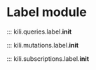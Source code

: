 # Label module

::: kili.queries.label.__init__ 

::: kili.mutations.label.__init__

::: kili.subscriptions.label.__init__